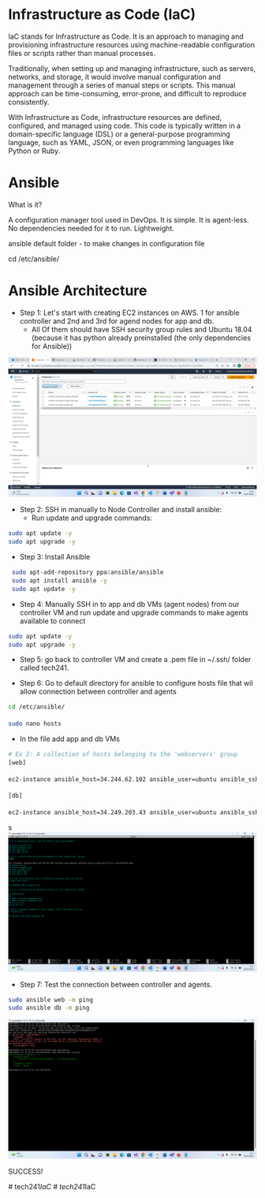 # Infrastructure as Code (IaC)

IaC stands for Infrastructure as Code. It is an approach to managing and provisioning infrastructure resources using machine-readable configuration files or scripts rather than manual processes.

Traditionally, when setting up and managing infrastructure, such as servers, networks, and storage, it would involve manual configuration and management through a series of manual steps or scripts. This manual approach can be time-consuming, error-prone, and difficult to reproduce consistently.

With Infrastructure as Code, infrastructure resources are defined, configured, and managed using code. This code is typically written in a domain-specific language (DSL) or a general-purpose programming language, such as YAML, JSON, or even programming languages like Python or Ruby.

# Ansible

What is it?

A configuration manager tool used in DevOps. It is simple. It is agent-less. No dependencies needed for it to run. Lightweight.

ansible default folder - to make changes in configuration file

cd /etc/ansible/

# Ansible Architecture


* Step 1: Let's start with creating EC2 instances on AWS. 1 for ansible controller and 2nd and 3rd for agend nodes for app and db.
   - All Of them should have SSH security group rules and Ubuntu 18.04 (because it has python already preinstalled (the only dependencies for Ansible))

![](./images/1.png)

* Step 2: SSH in manually to Node Controller and install ansible:
  - Run update and upgrade commands:

```bash
sudo apt update -y
sudo apt upgrade -y
``` 

* Step 3: Install Ansible

```bash
 sudo apt-add-repository ppa:ansible/ansible
 sudo apt install ansible -y
 sudo apt update -y
```

* Step 4: Manually SSH in to app and db VMs (agent nodes) from our controller VM and run update and upgrade commands to make agents available to connect

```bash
sudo apt update -y
sudo apt upgrade -y
``` 

* Step 5: go back to controller VM and create a .pem file in ~/.ssh/ folder called tech241.

* Step 6: Go to default directory for ansible to configure hosts file that wil allow connection between controller and agents

```bash
cd /etc/ansible/

sudo nano hosts

```

  - In the file add app and db VMs

```bash
# Ex 2: A collection of hosts belonging to the 'webservers' group
[web]

ec2-instance ansible_host=34.244.62.102 ansible_user=ubuntu ansible_ssh_private_key_file=~/.ssh/tech241.pem

[db]

ec2-instance ansible_host=34.249.203.43 ansible_user=ubuntu ansible_ssh_private_key_file=~/.ssh/tech241.pem

```
s
![](images/5.png)

* Step 7: Test the connection between controller and agents.

```bash
sudo ansible web -m ping
sudo ansible db -m ping

```

![](images/6.png)

SUCCESS!

#   t e c h 2 4 1 _ I a C 
 
 #   t e c h 2 4 1 _ I a C 
 
 